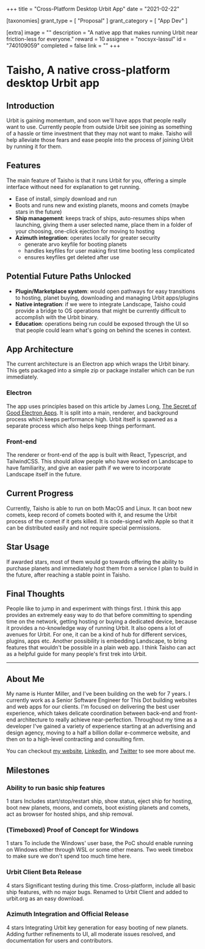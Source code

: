 +++
title = "Cross-Platform Desktop Urbit App"
date = "2021-02-22"

[taxonomies]
grant_type = [ "Proposal" ]
grant_category = [ "App Dev" ]

[extra]
image = ""
description = "A native app that makes running Urbit near friction-less for everyone."
reward = 10
assignee = "nocsyx-lassul"
id = "740109059"
completed = false
link = ""
+++

# Taisho, A native cross-platform desktop Urbit app

## Introduction

Urbit is gaining momentum, and soon we'll have apps that people really want to use. Currently people from outside Urbit see joining as something of a hassle or time investment that they may not want to make. Taisho will help alleviate those fears and ease people into the process of joining Urbit by running it for them.

## Features

The main feature of Taisho is that it runs Urbit for you, offering a simple interface without need for explanation to get running.

- Ease of install, simply download and run
- Boots and runs new and existing planets, moons and comets (maybe stars in the future)
- **Ship management**: keeps track of ships, auto-resumes ships when launching, giving them a user selected name, place them in a folder of your choosing, one-click ejection for moving to hosting
- **Azimuth integration**: operates locally for greater security
  - generate arvo keyfile for booting planets
  - handles keyfiles for user making first time booting less complicated
  - ensures keyfiles get deleted after use

## Potential Future Paths Unlocked

- **Plugin/Marketplace system**: would open pathways for easy transitions to hosting, planet buying, downloading and managing Urbit apps/plugins
- **Native integration**: if we were to integrate Landscape, Taisho could provide a bridge to OS operations that might be currently difficult to accomplish with the Urbit binary.
- **Education**: operations being run could be exposed through the UI so that people could learn what's going on behind the scenes in context.

## App Architecture

The current architecture is an Electron app which wraps the Urbit binary. This gets packaged into a simple zip or package installer which can be run immediately.

### Electron

The app uses principles based on this article by James Long, [The Secret of Good Electron Apps](https://archive.jlongster.com/secret-of-good-electron-apps). It is split into a main, renderer, and background process which keeps performance high. Urbit itself is spawned as a separate process which also helps keep things performant.

### Front-end

The renderer or front-end of the app is built with React, Typescript, and TailwindCSS. This should allow people who have worked on Landscape to have familiarity, and give an easier path if we were to incorporate Landscape itself in the future.

## Current Progress

Currently, Taisho is able to run on both MacOS and Linux. It can boot new comets, keep record of comets booted with it, and resume the Urbit process of the comet if it gets killed. It is code-signed with Apple so that it can be distributed easily and not require special permissions.

## Star Usage

If awarded stars, most of them would go towards offering the ability to purchase planets and immediately host them from a service I plan to build in the future, after reaching a stable point in Taisho.

## Final Thoughts

People like to jump in and experiment with things first. I think this app provides an extremely easy way to do that before committing to spending time on the network, getting hosting or buying a dedicated device, because it provides a no-knowledge way of running Urbit. It also opens a lot of avenues for Urbit. For one, it can be a kind of hub for different services, plugins, apps etc. Another possibility is embedding Landscape, to bring features that wouldn't be possible in a plain web app. I think Taisho can act as a helpful guide for many people's first trek into Urbit.

---

## About Me

My name is Hunter Miller, and I've been building on the web for 7 years. I currently work as a Senior Software Engineer for This Dot building websites and web apps for our clients. I'm focused on delivering the best user experience, which takes delicate coordination between back-end and front-end architecture to really achieve near-perfection. Throughout my time as a developer I've gained a variety of experience starting at an advertising and design agency, moving to a half a billion dollar e-commerce website, and then on to a high-level contracting and consulting firm.

You can checkout [my website](https://hmiller.dev/), [LinkedIn](https://www.linkedin.com/in/hunter-miller-dev/), and [Twitter](https://twitter.com/hmillerdev) to see more about me.

## Milestones

### Ability to run basic ship features

1 stars
Includes start/stop/restart ship, show status, eject ship for hosting, boot new planets, moons, and comets, boot existing planets and comets, act as browser for hosted ships, and ship removal.

### (Timeboxed) Proof of Concept for Windows

1 stars
To include the Windows' user base, the PoC should enable running on Windows either through WSL or some other means. Two week timebox to make sure we don't spend too much time here.

### Urbit Client Beta Release

4 stars
Significant testing during this time. Cross-platform, include all basic ship features, with no major bugs. Renamed to Urbit Client and added to urbit.org as an easy download.

### Azimuth Integration and Official Release

4 stars
Integrating Urbit key generation for easy booting of new planets. Adding further refinements to UI, all moderate issues resolved, and documentation for users and contributors.
